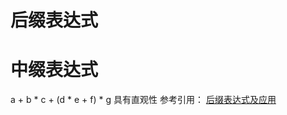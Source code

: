 # 后缀表达式  
# 中缀表达式  
a + b * c + (d * e + f) * g 
具有直观性
参考引用：
[后缀表达式及应用](https://blog.csdn.net/u011141102/article/details/50004101)